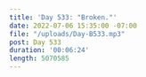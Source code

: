 ```yaml
---
title: 'Day 533: "Broken."'
date: 2022-07-06 15:35:00 -07:00
file: "/uploads/Day-B533.mp3"
post: Day 533
duration: '00:06:24'
length: 5070585
---
```


